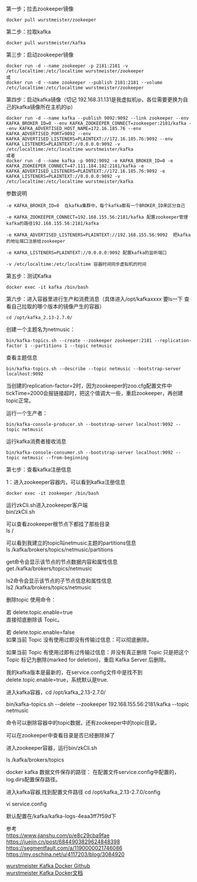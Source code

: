 第一步；拉去zookeeper镜像
```
docker pull wurstmeister/zookeeper
```

第二步：拉取kafka
```
docker pull wurstmeister/kafka
```


第三步：启动zookeeper镜像
```
docker run -d --name zookeeper -p 2181:2181 -v /etc/localtime:/etc/localtime wurstmeister/zookeeper
或
docker run -d --name zookeeper --publish 2181:2181 --volume /etc/localtime:/etc/localtime wurstmeister/zookeeper
```


第四步：启动kafka镜像（切记 192.168.31.131是我虚拟机ip，各位需要更换为自己的kafka镜像所在主机的ip）
```
docker run -d --name kafka --publish 9092:9092 --link zookeeper --env KAFKA_BROKER_ID=0 --env KAFKA_ZOOKEEPER_CONNECT=zookeeper:2181/kafka --env KAFKA_ADVERTISED_HOST_NAME=172.16.185.76 --env KAFKA_ADVERTISED_PORT=9092 --env KAFKA_ADVERTISED_LISTENERS=PLAINTEXT://172.16.185.76:9092 --env KAFKA_LISTENERS=PLAINTEXT://0.0.0.0:9092 -v /etc/localtime:/etc/localtime wurstmeister/kafka
或者
docker run -d --name kafka -p 9092:9092 -e KAFKA_BROKER_ID=0 -e KAFKA_ZOOKEEPER_CONNECT=47.111.184.102:2181/kafka -e KAFKA_ADVERTISED_LISTENERS=PLAINTEXT://172.16.185.76:9092 -e KAFKA_LISTENERS=PLAINTEXT://0.0.0.0:9092 -v /etc/localtime:/etc/localtime wurstmeister/kafka
```

参数说明
```
-e KAFKA_BROKER_ID=0  在kafka集群中，每个kafka都有一个BROKER_ID来区分自己

-e KAFKA_ZOOKEEPER_CONNECT=192.168.155.56:2181/kafka 配置zookeeper管理kafka的路径192.168.155.56:2181/kafka

-e KAFKA_ADVERTISED_LISTENERS=PLAINTEXT://192.168.155.56:9092  把kafka的地址端口注册给zookeeper

-e KAFKA_LISTENERS=PLAINTEXT://0.0.0.0:9092 配置kafka的监听端口

-v /etc/localtime:/etc/localtime 容器时间同步虚拟机的时间

```


第五步：测试Kafka

```
docker exec -it kafka /bin/bash
```

第六步：进入容器里进行生产和消费消息（具体进入/opt/kafkaxxxx 要ls一下 查看自己拉取的哪个版本的镜像产生的容器）
```
cd /opt/kafka_2.13-2.7.0/
```

创建一个主题名为netmusic：
```
bin/kafka-topics.sh --create --zookeeper zookeeper:2181 --replication-factor 1 --partitions 1 --topic netmusic
```

查看主题信息
```
bin/kafka-topics.sh --describe --topic netmusic --bootstrap-server localhost:9092
```

当创建的replication-factor=2时，因为zookeeper的zoo.cfg配置文件中tickTime=2000会报链接超时，把这个值调大一些，重启zookeeper，再创建topic正常。


运行一个生产者：
```
bin/kafka-console-producer.sh --bootstrap-server localhost:9092 --topic netmusic
```

运行kafka消费者接收消息
```
bin/kafka-console-consumer.sh --bootstrap-server localhost:9092 --topic netmusic --from-beginning
```


第七步：查看kafka注册信息

1：进入zookeeper容器内，可以看到kafka注册信息
```
docker exec -it zookeeper /bin/bash
```

运行zkCli.sh进入zookeeper客户端  
bin/zkCli.sh

可以查看zookeeper根节点下都挂了那些目录  
ls /  

可以看到我建立的topic叫netmusic主题的partitions信息  
ls /kafka/brokers/topics/netmusic/partitions 

get命令会显示该节点的节点数据内容和属性信息  
get /kafka/brokers/topics/netmusic

ls2命令会显示该节点的子节点信息和属性信息  
ls2 /kafka/brokers/topics/netmusic

删除topic 使用命令：

若 delete.topic.enable=true  
直接彻底删除该 Topic。

若 delete.topic.enable=false  
如果当前 Topic 没有使用过即没有传输过信息：可以彻底删除。

如果当前 Topic 有使用过即有过传输过信息：并没有真正删除 Topic 只是把这个 Topic 标记为删除(marked for deletion)，重启 Kafka Server 后删除。

我的kafka版本是最新的，在service.config文件中是找不到delete.topic.enable=true，系统默认是true.

进入kafka容器，cd /opt/kafka_2.13-2.7.0/

bin/kafka-topics.sh --delete --zookeeper 192.168.155.56:2181/kafka --topic netmusic

命令可以删除容器中的topic数据，还有zookeeper中的topic目录。

可以在zookeeper中查看目录是否已经删除掉了

进入zookeeper容器，运行bin/zkCli.sh

ls /kafka/brokers/topics

docker kafka 数据文件保存的路径：
在配置文件service.config中配置的，log.dirs配置保存路径。

进入kafka容器,找到配置文件路径 cd /opt/kafka_2.13-2.7.0/config

vi service.config 

默认配置在/kafka/kafka-logs-4eaa3ff7f59d下




参考  
https://www.jianshu.com/p/e8c29cba9fae  
https://juejin.cn/post/6844903829624848398  
https://segmentfault.com/a/1190000021746086  
https://my.oschina.net/u/4117203/blog/3084920  

[wurstmeister Kafka Docker Github](https://github.com/wurstmeister/kafka-docker)  
[wurstmeister Kafka Docker文档](http://wurstmeister.github.io/kafka-docker/)  


